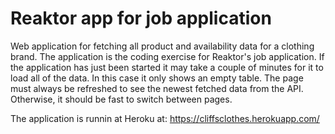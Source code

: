 # Reaktor app for job application
Web application for fetching all product and availability data for a clothing brand.
The application is the coding exercise for Reaktor's job application.
If the application has just been started it may take a couple of minutes for it to load all of the data.
In this case it only shows an empty table.
The page must always be refreshed to see the newest fetched data from the API.
Otherwise, it should be fast to switch between pages.

The application is runnin at Heroku at:
https://cliffsclothes.herokuapp.com/
